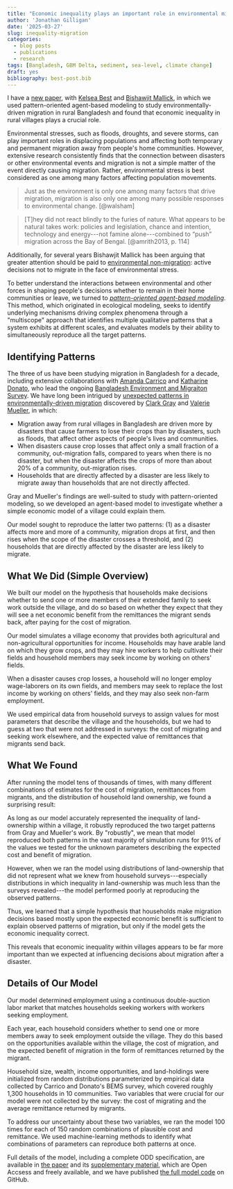 ```yaml
---
title: "Economic inequality plays an important role in environmental migration""
author: 'Jonathan Gilligan'
date: '2025-03-27'
slug: inequality-migration
categories:
  - blog posts
  - publications
  - research
tags: [Bangladesh, GBM Delta, sediment, sea-level, climate change]
draft: yes
bibliography: best-post.bib
---
```

I have a [new paper](/publications/best_2025_Migration_ABM/), 
with [Kelsea Best](https://www.kelseabestresearch.com/) and 
[Bishawjit Mallick](https://www.uu.nl/staff/BMallick),
in which we used pattern-oriented agent-based modeling to study
environmentally-driven migration in rural Bangladesh and found that
economic inequality in rural villages plays a crucial role.

<!--more-->

Environmental stresses, such as floods, droughts, and severe storms,
can play important roles in displacing populations and affecting
both temporary and permanent migration away from people's home 
communities. However, extensive research consistently finds that 
the connection between disasters or other environmental events and
migration is not a simple matter of the event directly causing migration.
Rather, environmental stress is best considered as one among many factors
affecting population movements. 

> Just as the environment is only one among many factors that drive 
> migration, migration is also only one among many possible responses 
> to environmental change. [@walsham]

> [T]hey did not react blindly to the furies of nature. 
> What appears to be natural takes work: policies and legislation, 
> chance and intention, technology and 
> energy---not famine alone---combined to “push” migration across the 
> Bay of Bengal. [@amrith2013, p. 114]

Additionally, for several years Bishawjit Mallick has been arguing that
greater attention should be paid to 
[environmental non-migration](https://www.nature.com/articles/s41599-023-01516-1): 
active decisions not to migrate in the face of environmental stress. 

To better understand the interactions between environmental and other 
forces in shaping people's decisions whether to remain in their home 
communities or leave, we turned to 
[_pattern-oriented agent-based modeling_](https://doi.org/10.1016/j.ecolmodel.2024.110853).
This method, which originated in ecological modeling, seeks to identify
underlying mechanisms driving complex phenomena through a "multiscope"
approach that identifies multiple qualitative patterns that a system
exhibits at different scales, and evaluates models by their ability to
simultaneously reproduce all the target patterns.

## Identifying Patterns

The three of us have been studying migration in Bangladesh for a decade,
including extensive collaborations with 
[Amanda Carrico](https://www.colorado.edu/envs/amanda-carrico)
and
[Katharine Donato](https://isim.georgetown.edu/profile/katharine-m-donato/),
who lead the ongoing 
[Bangladesh Environment and Migraiton Survey](https://www.icpsr.umich.edu/web/ICPSR/studies/38846).
We have long been intrigued by 
[unexpected patterns in environmentally-driven 
migration](https://doi.org/10.1073/pnas.1115944109) 
discovered by [Clark Gray](https://clarkgray.web.unc.edu/) 
and [Valerie Mueller](https://sites.google.com/view/vamueller/home),
in which:

* Migration away from rural villages in Bangladesh are driven more by
  disasters that cause farmers to lose their crops than by disasters,
  such as floods, that affect other aspects of people's lives and 
  communities.
* When disasters cause crop losses that affect only a small fraction
  of a community, out-migration falls, compared to years when there
  is no disaster, but when the disaster affects the crops of more than
  about 20% of a community, out-migration rises.
* Households that are directly affected by a disaster are less likely
  to migrate away than households that are not directly affected.

Gray and Mueller's findings are well-suited to study with pattern-oriented
modeling, so we developed an agent-based model to investigate whether a
simple economic model of a village could explain them.

Our model sought to reproduce the latter two patterns: (1) as a
disaster affects more and more of a community, migration drops at first,
and then rises when the scope of the disaster crosses a threshold, and
(2) households that are directly affected by the disaster are less likely
to migrate.

## What We Did (Simple Overview)

We built our model on the hypothesis that households make decisions whether
to send one or more members of their extended family to seek work outside
the village, and do so based on whether they expect that they will see a
net economic benefit from the remittances the migrant sends back, after
paying for the cost of migration.

Our model simulates a village economy that provides both agricultural
and non-agricultural opportunities for income. Households may have arable
land on which they grow crops, and they may hire workers to help cultivate
their fields and household members may seek income by working on others' 
fields.

When a disaster causes crop losses, a household will no longer employ
wage-laborers on its own fields, and members may seek to replace the lost
income by working on others' fields, and they may also seek non-farm employment.

We used empirical data from household surveys to assign values for most 
parameters that describe the village and the households, but we had to 
guess at two that were not addressed in surveys: the cost of migrating
and seeking work elsewhere, and the expected value of remittances that 
migrants send back.

## What We Found

After running the model tens of thousands of times, with many different
combinations of estimates for the cost of migration, remittances from migrants,
and the distribution of household land ownership, we found a surprising 
result:

As long as our model accurately represented the inequality of land-ownership
within a village, it robustly reproduced the two target patterns from 
Gray and Mueller's work. By "robustly", we mean that model reproduced
both patterns in the vast majority of simulation runs for 91% of the 
values we tested for the unknown parameters describing the expected 
cost and benefit of migration.

However, when we ran the model using distributions of 
land-ownership that did not represent what we knew from household 
surveys---especially distributions in which inequality in land-ownership
was much less than the surveys revealed---the model performed 
poorly at reproducing the observed patterns.

Thus, we learned that a simple hypothesis that households make migration
decisions based mostly upon the expected economic benefit is sufficient
to explain observed patterns of migration, but only if the model gets
the economic inequality correct. 

This reveals that economic inequality within villages appears to be far
more important than we expected at influencing decisions about migration
after a disaster.


## Details of Our Model

Our model determined employment using a continuous double-auction 
labor market that matches households seeking workers with workers 
seeking employment. 

Each year, each household considers whether to send one or more members
away to seek employment outside the village. They do this based on the 
opportunities available within the village, the cost of migration,
and the expected benefit of migration in the form of remittances returned by 
the migrant.

Household size, wealth, income opportunities, and land-holdings were initialized
from random distributions parameterized by empirical data collected by 
Carrico and Donato's BEMS survey, which covered roughly 1,300 households in 10 communities.
Two variables that were crucial for our model were not collected by the survey:
the cost of migrating and the average remittance returned by migrants. 

To address our uncertainty about these two variables, we ran the model 100 times
for each of 150 random combinations of plausible cost and remittance.
We used machine-learning methods to identify what combinations of parameters
can reproduce both patterns at once.

Full details of the model, including a complete ODD specification, 
are available in 
[the paper](https://doi.org/10.1038/s43247-025-02177-5) and its
[supplementary material](https://static-content.springer.com/esm/art%3A10.1038%2Fs43247-025-02177-5/MediaObjects/43247_2025_2177_MOESM2_ESM.pdf),
which are Open Accsess and freely available, and we have published 
[the full model code](https://github.com/bestkb/Bangladesh_ABM_Public_V2) 
on GitHub.
